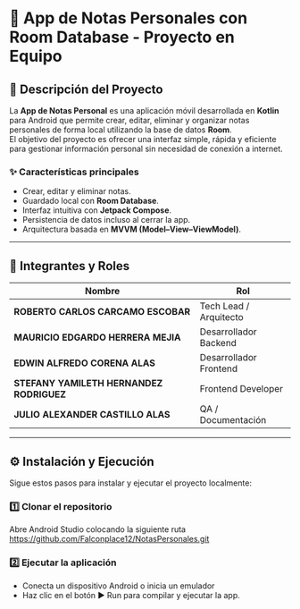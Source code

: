 # 📒 App de Notas Personales con Room Database - Proyecto en Equipo

## 🧩 Descripción del Proyecto
La **App de Notas Personal** es una aplicación móvil desarrollada en **Kotlin** para Android que permite crear, editar, eliminar y organizar notas personales de forma local utilizando la base de datos **Room**.  
El objetivo del proyecto es ofrecer una interfaz simple, rápida y eficiente para gestionar información personal sin necesidad de conexión a internet.

### ✨ Características principales
- Crear, editar y eliminar notas.
- Guardado local con **Room Database**.
- Interfaz intuitiva con **Jetpack Compose**.
- Persistencia de datos incluso al cerrar la app.
- Arquitectura basada en **MVVM (Model–View–ViewModel)**.

---

## 👥 Integrantes y Roles

| Nombre | Rol |
|---------|-----|
| **ROBERTO CARLOS CARCAMO ESCOBAR** | Tech Lead / Arquitecto |
| **MAURICIO EDGARDO HERRERA MEJIA** | Desarrollador Backend |
| **EDWIN ALFREDO CORENA ALAS** | Desarrollador Frontend |
| **STEFANY YAMILETH HERNANDEZ RODRIGUEZ** | Frontend Developer|
| **JULIO ALEXANDER CASTILLO ALAS** | QA / Documentación | 


---

## ⚙️ Instalación y Ejecución

Sigue estos pasos para instalar y ejecutar el proyecto localmente:

### 1️⃣ Clonar el repositorio
Abre Android Studio colocando la siguiente ruta 
https://github.com/Falconplace12/NotasPersonales.git

### 2️⃣ Ejecutar la aplicación
- Conecta un dispositivo Android o inicia un emulador
- Haz clic en el botón ▶️ Run para compilar y ejecutar la app.
